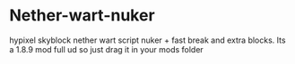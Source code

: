 # Nether-wart-nuker
hypixel skyblock nether wart script nuker + fast break and extra  blocks. Its a 1.8.9 mod full ud so just drag it in your mods folder
